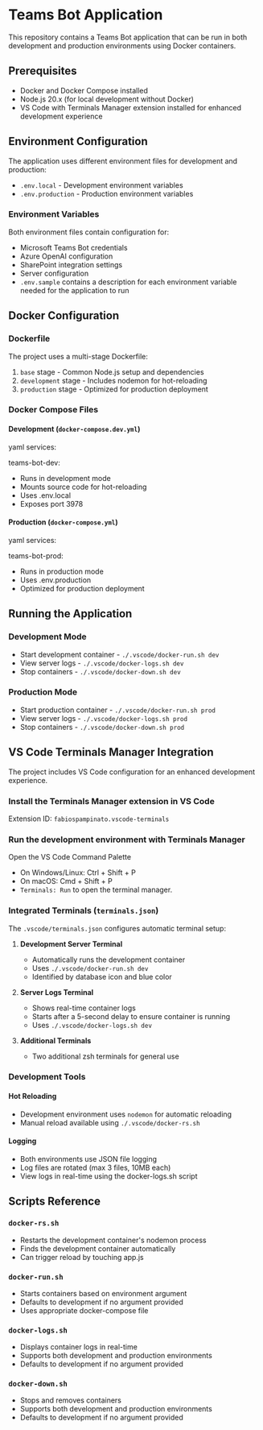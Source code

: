 # Teams Bot Application

This repository contains a Teams Bot application that can be run in both development and production environments using Docker containers.

## Prerequisites

- Docker and Docker Compose installed
- Node.js 20.x (for local development without Docker)
- VS Code with Terminals Manager extension installed for enhanced development experience

## Environment Configuration

The application uses different environment files for development and production:

- `.env.local` - Development environment variables
- `.env.production` - Production environment variables

### Environment Variables

Both environment files contain configuration for:

- Microsoft Teams Bot credentials
- Azure OpenAI configuration
- SharePoint integration settings
- Server configuration
- `.env.sample` contains a description for each environment variable needed for the application to run

## Docker Configuration

### Dockerfile

The project uses a multi-stage Dockerfile:

1. `base` stage - Common Node.js setup and dependencies
2. `development` stage - Includes nodemon for hot-reloading
3. `production` stage - Optimized for production deployment

### Docker Compose Files

#### Development (`docker-compose.dev.yml`)

yaml services:

teams-bot-dev:

- Runs in development mode
- Mounts source code for hot-reloading
- Uses .env.local
- Exposes port 3978

#### Production (`docker-compose.yml`)

yaml
services:

teams-bot-prod:

- Runs in production mode
- Uses .env.production
- Optimized for production deployment

## Running the Application

### Development Mode

- Start development container - `./.vscode/docker-run.sh dev`
- View server logs - `./.vscode/docker-logs.sh dev`
- Stop containers - `./.vscode/docker-down.sh dev`

### Production Mode

- Start production container - `./.vscode/docker-run.sh prod`
- View server logs - `./.vscode/docker-logs.sh prod`
- Stop containers - `./.vscode/docker-down.sh prod`

## VS Code Terminals Manager Integration

The project includes VS Code configuration for an enhanced development experience.

### Install the Terminals Manager extension in VS Code

Extension ID: `fabiospampinato.vscode-terminals`

### Run the development environment with Terminals Manager

Open the VS Code Command Palette

- On Windows/Linux: Ctrl + Shift + P
- On macOS: Cmd + Shift + P
- `Terminals: Run` to open the terminal manager.

### Integrated Terminals (`terminals.json`)

The `.vscode/terminals.json` configures automatic terminal setup:

1. **Development Server Terminal**

   - Automatically runs the development container
   - Uses `./.vscode/docker-run.sh dev`
   - Identified by database icon and blue color

2. **Server Logs Terminal**

   - Shows real-time container logs
   - Starts after a 5-second delay to ensure container is running
   - Uses `./.vscode/docker-logs.sh dev`

3. **Additional Terminals**
   - Two additional zsh terminals for general use

### Development Tools

#### Hot Reloading

- Development environment uses `nodemon` for automatic reloading
- Manual reload available using `./.vscode/docker-rs.sh`

#### Logging

- Both environments use JSON file logging
- Log files are rotated (max 3 files, 10MB each)
- View logs in real-time using the docker-logs.sh script

## Scripts Reference

### `docker-rs.sh`

- Restarts the development container's nodemon process
- Finds the development container automatically
- Can trigger reload by touching app.js

### `docker-run.sh`

- Starts containers based on environment argument
- Defaults to development if no argument provided
- Uses appropriate docker-compose file

### `docker-logs.sh`

- Displays container logs in real-time
- Supports both development and production environments
- Defaults to development if no argument provided

### `docker-down.sh`

- Stops and removes containers
- Supports both development and production environments
- Defaults to development if no argument provided
